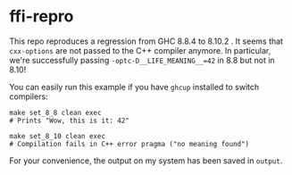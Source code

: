 # ffi-repro

This repo reproduces a regression from GHC 8.8.4 to 8.10.2 . It seems that `cxx-options` are not passed to the C++ compiler anymore.
In particular, we're successfully passing `-optc-D__LIFE_MEANING__=42` in 8.8 but not in 8.10!

You can easily run this example if you have `ghcup` installed to switch compilers:

    make set_8_8 clean exec
    # Prints "Wow, this is it: 42"

    make set_8_10 clean exec
    # Compilation fails in C++ error pragma ("no meaning found")

For your convenience, the output on my system has been saved in `output`.
